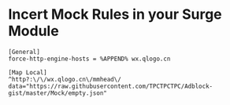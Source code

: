 # Incert Mock Rules in your Surge Module

```
[General]
force-http-engine-hosts = %APPEND% wx.qlogo.cn

[Map Local]
^http?:\/\/wx.qlogo.cn\/mmhead\/ data="https://raw.githubusercontent.com/TPCTPCTPC/Adblock-gist/master/Mock/empty.json"
```
